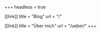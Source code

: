 +++
headless = true

[[link]]
title = "Blog"
url = "/"

[[link]]
title = "Über mich"
url = "/ueber/"
+++
